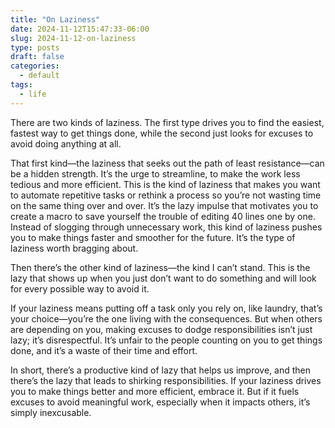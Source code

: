 ```yaml
---
title: "On Laziness"
date: 2024-11-12T15:47:33-06:00
slug: 2024-11-12-on-laziness
type: posts
draft: false
categories:
  - default
tags:
  - life
---
```



There are two kinds of laziness. The first type drives you to find the easiest, fastest way to get things done, while the second just looks for excuses to avoid doing anything at all.

That first kind—the laziness that seeks out the path of least resistance—can be a hidden strength. It’s the urge to streamline, to make the work less tedious and more efficient. This is the kind of laziness that makes you want to automate repetitive tasks or rethink a process so you’re not wasting time on the same thing over and over. It’s the lazy impulse that motivates you to create a macro to save yourself the trouble of editing 40 lines one by one. Instead of slogging through unnecessary work, this kind of laziness pushes you to make things faster and smoother for the future. It’s the type of laziness worth bragging about.

Then there’s the other kind of laziness—the kind I can’t stand. This is the lazy that shows up when you just don’t want to do something and will look for every possible way to avoid it.

If your laziness means putting off a task only you rely on, like laundry, that’s your choice—you’re the one living with the consequences. But when others are depending on you, making excuses to dodge responsibilities isn’t just lazy; it’s disrespectful. It’s unfair to the people counting on you to get things done, and it’s a waste of their time and effort.

In short, there’s a productive kind of lazy that helps us improve, and then there’s the lazy that leads to shirking responsibilities. If your laziness drives you to make things better and more efficient, embrace it. But if it fuels excuses to avoid meaningful work, especially when it impacts others, it’s simply inexcusable.
